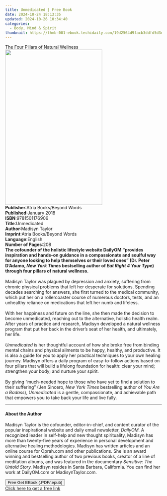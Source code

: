 ```yaml
---
title: Unmedicated | Free Book
date: 2024-10-24 18:13:35
updated: 2024-10-26 10:34:40
categories:
  - Body, Mind & Spirit
thumbnail: https://thmb-001-ebook.techidaily.com/19d2564d9facb3ddfd5d3d43f91d825bc1b4ee3cc308e860511d532d5681a61e.jpg
---
```

<main id="book-container">
  <div class="flex flex-col">
    <div class="book-brief flex-1 py-6 px-4 sm:p-6 md:py-10 md:px-8">
      <!-- brief-->
      <div class="book-brief-main">The Four Pillars of Natural Wellness</div>
    </div>
    <div
      class="book-meta-info flex-1 grid gap-4 col-start-1 col-end-3 row-start-1 sm:mb-6 sm:grid-cols-4 lg:gap-6 lg:col-start-2 lg:row-end-6 lg:row-span-6 lg:mb-0"
    >
      <div
        class="book-meta-info-left place-content-center mt-4 p-4 text-sm leading-6 col-start-2 col-span-2 dark:text-slate-400"
      >
        <img
          class="w-full h-500 object-cover rounded-lg sm:h-255 sm:col-span-2 lg:col-span-full"
          src="https://img-001-ebook.techidaily.com/b00222372c608e059b0fb9802ae82a942d31460540556aa56cc18dc9b850181c.jpg"
          alt=""
          width="312"
          height="500"
        />
      </div>
      <div
        class="book-meta-info-right mt-2 col-start-1 row-start-2 col-span-3 self-center"
      >
        <!-- meta data  -->
        <div class="flex flex-col px-4 md:px-8">
          <div class="flex-1">
            <strong>Publisher</strong>:<span class="px-2"
              >Atria Books/Beyond Words</span
            >
          </div>
          <div class="flex-1">
            <strong>Published</strong>:<span class="px-2">January 2018</span>
          </div>
          <div class="flex-1">
            <strong>ISBN</strong>:<span class="px-2">9781501176906</span>
          </div>
          <div class="flex-1">
            <strong>Title</strong>:<span class="px-2">Unmedicated</span>
          </div>
          <div class="flex-1">
            <strong>Author</strong>:<span class="px-2">Madisyn Taylor</span>
          </div>
          <div class="flex-1">
            <strong>Imprint</strong>:<span class="px-2"
              >Atria Books/Beyond Words</span
            >
          </div>
          <div class="flex-1">
            <strong>Language</strong>:<span class="px-2">English</span>
          </div>
          <div class="flex-1">
            <strong>Number of Pages</strong>:<span class="px-2">208</span>
          </div>
        </div>
      </div>
    </div>
    <div class="book-description flex-1 py-6 px-4 sm:p-6 md:py-10 md:px-8">
      <div class="book-description-main">
        <div accordion-content="" id="description">
          <b>The cofounder of the holistic lifestyle website DailyOM “</b
          ><b
            >provides inspiration and hands-on guidance in a compassionate and
            soulful way for anyone looking to help themselves or their loved
            ones” (Dr. Peter D’Adamo, <i>New York Times </i>bestselling author
            of <i>Eat Right 4 Your Type</i>) </b
          ><b>through four pillars of natural wellness.</b><br /><br />Madisyn
          Taylor was plagued by depression and anxiety, suffering from chronic
          physical problems that left her desperate for solutions. Spending
          decades searching for answers, she first turned to the medical
          community, which put her on a rollercoaster course of numerous
          doctors, tests, and an unhealthy reliance on medications that left her
          numb and lifeless.<br />
          <br />With her happiness and future on the line, she then made the
          decision to become unmedicated, reaching out to the alternative,
          holistic health realm. After years of practice and research, Madisyn
          developed a natural wellness program that put her back in the driver’s
          seat of her health, and ultimately, her life.<br />
          <br /><i>Unmedicated </i>is her thoughtful account of how she broke
          free from binding mental chains and physical ailments to be happy,
          healthy, and productive. It is also a guide for you to apply her
          practical techniques to your own healing journey. Madisyn offers a
          daily program of easy-to-follow actions based on four pillars that
          will build a lifelong foundation for health: clear your mind;
          strengthen your body; and nurture your spirit.<br />
          <br />By giving “much-needed hope to those who have yet to find a
          solution to their suffering” (Jen Sincero,
          <i>New York Times</i> bestselling author of <i>You Are a Badass</i>),
          <i>Unmedicated </i>is a gentle, compassionate, and achievable path
          that empowers you to take back your life and live fully.
        </div>
        <div class="accordion-fader"></div>
      </div>
    </div>
    <div class="book-excerpts flex-1 py-6 px-4 sm:p-6 md:py-10 md:px-8">
      <!-- excerpts-->
      <div class="book-excerpts-main">
        <hr />
        <h4 class="placeholder placeholder-heading">
          <span>About the Author</span>
        </h4>
        <p>
          Madisyn Taylor is the cofounder, editor-in-chief, and content curator
          of the popular inspirational website and daily email newsletter,
          <i>DailyOM. </i>A recognized leader in self-help and new thought
          spirituality, Madisyn has more than twenty-five years of experience in
          personal development and alternative healing methodologies. Madisyn
          has written articles and an online course for Oprah.com and other
          publications. She is an award winning and bestselling author of two
          previous books, creator of a line of meditation albums, and was
          featured in the documentary
          <i>Sensitive: The Untold Story. </i>Madisyn resides in Santa Barbara,
          California. You can find her work at DailyOM.com or MadisynTaylor.com.
        </p>
      </div>
    </div>
    <div
      class="book-about-author flex-1 py-6 px-4 sm:p-6 md:py-10 md:px-8"
    ></div>
    <div class="book-free-get flex-1 py-6 px-4 sm:p-6 md:py-10 md:px-8">
      <button
        id="btn-free-get"
        class="bg-blue-500 hover:bg-blue-700 text-white font-bold py-2 px-4 rounded"
      >
        Free Get EBook (.PDF/.epub)
      </button>
      <div id="countdown-display" class="px-2 text-lg mt-2"></div>
      <a
        id="free-link"
        class="hidden bg-blue-500 hover:bg-blue-700 text-white font-bold py-2 px-4 rounded"
        href="https://www.ebooks.com/en-us/book/95847018/unmedicated/madisyn-taylor/"
        target="_blank"
        >Click here to get a free link</a
      >
    </div>
    <script>
      let countdownTime = 0;
      let countdownInterval = null;
      document
        .getElementById('btn-free-get')
        .addEventListener('click', startCountdown);
      function startCountdown() {
        countdownTime = new Date().getTime() + 60000 * 3;
        countdownInterval = setInterval(updateCountdown, 1000);
        document.getElementById('btn-free-get').disabled = true;
        document
          .getElementById('btn-free-get')
          .classList.add('bg-gray-500', 'cursor-not-allowed');
      }
      function updateCountdown() {
        let currentTime = new Date().getTime();
        let timeLeft = countdownTime - currentTime;
        let secondsLeft = Math.floor(timeLeft / 1000);
        document.getElementById('countdown-display').innerHTML =
          `Remaining time: ${secondsLeft} seconds.`;
        if (secondsLeft <= 0) {
          clearInterval(countdownInterval);
          document.getElementById('btn-free-get').classList.add('hidden');
          document.getElementById('free-link').classList.remove('hidden');
          document.getElementById('countdown-display').innerHTML = '';
        }
      }
    </script>
  </div>
</main>

